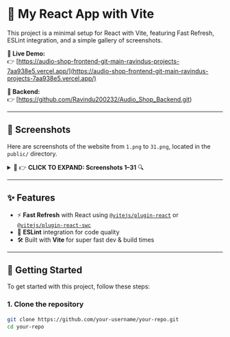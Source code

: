 # 🚀 My React App with Vite

This project is a minimal setup for React with Vite, featuring Fast Refresh, ESLint integration, and a simple gallery of screenshots.

**🔗 Live Demo:**  
👉 [https://audio-shop-frontend-git-main-ravindus-projects-7aa938e5.vercel.app/](https://audio-shop-frontend-git-main-ravindus-projects-7aa938e5.vercel.app/)

**🔗 Backend:**  
👉 [https://github.com/Ravindu200232/Audio_Shop_Backend.git)

---

## 📸 Screenshots

Here are screenshots of the website from `1.png` to `31.png`, located in the `public/` directory.

<details>
<summary>📸 👉 <strong>CLICK TO EXPAND: Screenshots 1–31</strong> 🔍</summary>

![Screenshot 1](./public/1.png)  
![Screenshot 2](./public/2.png)  
![Screenshot 3](./public/3.png)  
![Screenshot 4](./public/4.png)  
![Screenshot 5](./public/5.png)  
![Screenshot 6](./public/6.png)  
![Screenshot 7](./public/7.png)  
![Screenshot 8](./public/8.png)  
![Screenshot 9](./public/9.png)  
![Screenshot 10](./public/10.png)  
![Screenshot 11](./public/11.png)  
![Screenshot 12](./public/12.png)  
![Screenshot 13](./public/13.png)  
![Screenshot 14](./public/14.png)  
![Screenshot 15](./public/15.png)  
![Screenshot 16](./public/16.png)  
![Screenshot 17](./public/17.png)  
![Screenshot 18](./public/18.png)  
![Screenshot 19](./public/19.png)  
![Screenshot 20](./public/20.png)  
![Screenshot 21](./public/21.png)  
![Screenshot 22](./public/22.png)  
![Screenshot 23](./public/23.png)  
![Screenshot 24](./public/24.png)  
![Screenshot 25](./public/25.png)  
![Screenshot 26](./public/26.png)  
![Screenshot 27](./public/27.png)  
![Screenshot 28](./public/28.png)  
![Screenshot 29](./public/29.png)  
![Screenshot 30](./public/30.png)  
![Screenshot 31](./public/31.png)

</details>

---

## ✨ Features

- ⚡ **Fast Refresh** with React using [`@vitejs/plugin-react`](https://github.com/vitejs/vite-plugin-react) or [`@vitejs/plugin-react-swc`](https://github.com/vitejs/vite-plugin-react-swc)
- 🧹 **ESLint** integration for code quality
- 🛠️ Built with **Vite** for super fast dev & build times

---

## 🚀 Getting Started

To get started with this project, follow these steps:

### 1. Clone the repository

```bash
git clone https://github.com/your-username/your-repo.git
cd your-repo
